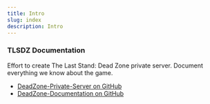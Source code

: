 ```yaml
---
title: Intro
slug: index
description: Intro
---
```


### TLSDZ Documentation

Effort to create The Last Stand: Dead Zone private server. Document everything we know about the game.

- [DeadZone-Private-Server on GitHub](https://github.com/SulivanM/DeadZone-Private-Server)
- [DeadZone-Documentation on GitHub](https://github.com/SulivanM/DeadZone-Private-Server)
